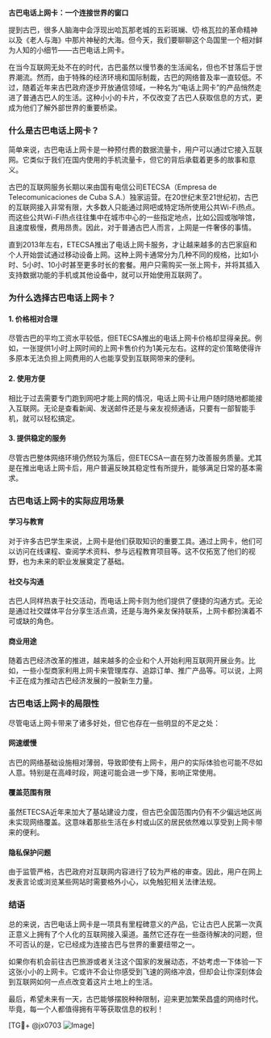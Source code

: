 **古巴电话上网卡：一个连接世界的窗口**

提到古巴，很多人脑海中会浮现出哈瓦那老城的五彩斑斓、切·格瓦拉的革命精神以及《老人与海》中那片神秘的大海。但今天，我们要聊聊这个岛国里一个相对鲜为人知的小细节——古巴电话上网卡。

在当今互联网无处不在的时代，古巴虽然以慢节奏的生活闻名，但也不甘落后于世界潮流。然而，由于特殊的经济环境和国际制裁，古巴的网络普及率一直较低。不过，随着近年来古巴政府逐步开放通信领域，一种名为“电话上网卡”的产品悄然走进了普通古巴人的生活。这种小小的卡片，不仅改变了古巴人获取信息的方式，更成为他们了解外部世界的重要桥梁。

### **什么是古巴电话上网卡？**

简单来说，古巴电话上网卡是一种预付费的数据流量卡，用户可以通过它接入互联网。它类似于我们在国内使用的手机流量卡，但它的背后承载着更多的故事和意义。

古巴的互联网服务长期以来由国有电信公司ETECSA（Empresa de Telecomunicaciones de Cuba S.A.）独家运营。在20世纪末至21世纪初，古巴的互联网接入非常有限，大多数人只能通过网吧或特定场所使用公共Wi-Fi热点。而这些公共Wi-Fi热点往往集中在城市中心的一些指定地点，比如公园或咖啡馆，且速度极慢，费用昂贵。因此，对于普通古巴人而言，上网是一件奢侈的事情。

直到2013年左右，ETECSA推出了电话上网卡服务，才让越来越多的古巴家庭和个人开始尝试通过移动设备上网。这种上网卡通常分为几种不同的规格，比如1小时、5小时、10小时甚至更多时长的套餐。用户只需购买一张上网卡，并将其插入支持数据功能的手机或其他设备中，就可以开始使用互联网了。

### **为什么选择古巴电话上网卡？**

#### **1. 价格相对合理**
尽管古巴的平均工资水平较低，但ETECSA推出的电话上网卡价格却显得亲民。例如，一张提供1小时上网时间的上网卡售价约为1美元左右。这样的定价策略使得许多原本无法负担上网费用的人也能享受到互联网带来的便利。

#### **2. 使用方便**
相比于过去需要专门跑到网吧才能上网的情况，电话上网卡让用户随时随地都能接入互联网。无论是查看新闻、发送邮件还是与亲友视频通话，只要有一部智能手机，就可以轻松搞定。

#### **3. 提供稳定的服务**
尽管古巴整体网络环境仍然较为落后，但ETECSA一直在努力改善服务质量。尤其是在推出电话上网卡后，用户普遍反映其稳定性有所提升，能够满足日常的基本需求。

### **古巴电话上网卡的实际应用场景**

#### **学习与教育**
对于许多古巴学生来说，上网卡是他们获取知识的重要工具。通过上网卡，他们可以访问在线课程、查阅学术资料、参与远程教育项目等。这不仅拓宽了他们的视野，也为未来的职业发展奠定了基础。

#### **社交与沟通**
古巴人同样热衷于社交活动，而电话上网卡则为他们提供了便捷的沟通方式。无论是通过社交媒体平台分享生活点滴，还是与海外亲友保持联系，上网卡都扮演着不可或缺的角色。

#### **商业用途**
随着古巴经济改革的推进，越来越多的企业和个人开始利用互联网开展业务。比如，一些小型商家利用上网卡来管理库存、追踪订单、推广产品等。可以说，上网卡正在成为推动古巴经济发展的一股新生力量。

### **古巴电话上网卡的局限性**

尽管电话上网卡带来了诸多好处，但它也存在一些明显的不足之处：

#### **网速缓慢**
古巴的网络基础设施相对薄弱，导致即使有上网卡，用户的实际体验也可能不尽如人意。特别是在高峰时段，网速可能会进一步下降，影响正常使用。

#### **覆盖范围有限**
虽然ETECSA近年来加大了基站建设力度，但古巴全国范围内仍有不少偏远地区尚未实现网络覆盖。这意味着那些生活在乡村或山区的居民依然难以享受到上网卡带来的便利。

#### **隐私保护问题**
由于监管严格，古巴政府对互联网内容进行了较为严格的审查。因此，用户在网上发表言论或浏览某些网站时需要格外小心，以免触犯相关法律法规。

### **结语**

总的来说，古巴电话上网卡是一项具有里程碑意义的产品，它让古巴人民第一次真正意义上拥有了个人化的互联网接入渠道。虽然它还存在一些亟待解决的问题，但不可否认的是，它已经成为连接古巴与世界的重要纽带之一。

如果你有机会前往古巴旅游或者关注这个国家的发展动态，不妨考虑一下体验一下这张小小的上网卡。它或许不会让你感受到飞速的网络冲浪，但却会让你深刻体会到互联网如何一点点改变着这片土地上的生活。

最后，希望未来有一天，古巴能够摆脱种种限制，迎来更加繁荣昌盛的网络时代。毕竟，每一个人都值得拥有平等获取信息的权利！

[TG💪+ @jx0703 ![Image](https://github.com/user-attachments/assets/dbca1d08-cadb-493c-b0ec-ad6f7a83f270)]